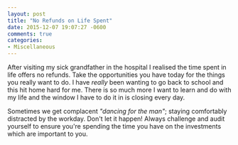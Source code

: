 ```yaml
---
layout: post
title: "No Refunds on Life Spent"
date: 2015-12-07 19:07:27 -0600
comments: true
categories: 
- Miscellaneous
---
```

After visiting my sick grandfather in the hospital I realised the time
spent in life offers no refunds.  Take the opportunities you have today for
the things you really want to do.  I have _really_ been wanting to go back to
school and this hit home hard for me.  There is so much more I want to learn
and do with my life and the window I have to do it in is closing every day.

Sometimes we get complacent _"dancing for the man"_; staying comfortably
distracted by the workday.  Don't let it happen!  Always challenge and audit
yourself to ensure you're spending the time you have on the investments which
are important to you.
